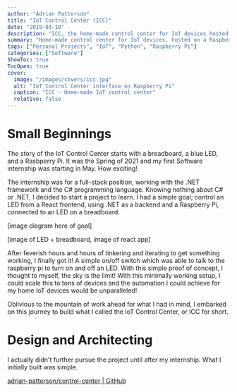 ```yaml
---
author: "Adrian Patterson"
title: "IoT Control Center (ICC)"
date: "2019-03-10"
description: "ICC, the home-made control center for IoT devices hosted on a RaspberryPi. This is the story of how it came to be, the technical implementation, and its downfall."
summary: "Home-made control center for IoT devices, hosted on a RaspberryPi."
tags: ["Personal Projects", "IoT", "Python", "Raspberry Pi"]
categories: ["Software"]
ShowToc: true
TocOpen: true
cover:
  image: "/images/covers/icc.jpg"
  alt: "IoT Control Center interface on Raspberry Pi"
  caption: "ICC - Home-made IoT control center"
  relative: false
---
```


# Small Beginnings
The story of the IoT Control Center starts with a breadboard, a blue LED, and a Rasbperry Pi. It was the Spring of 2021 and my first Software internship was starting in May. How exciting!

The internship was for a full-stack position, working with the .NET framework and the C# programming language. Knowing nothing about C# or .NET, I decided to start a project to learn. I had a simple goal; control an LED from a React frontend, using .NET as a backend and a Raspberry Pi, connected to an LED on a breadboard.

[image diagram here of goal]

[image of LED + breadboard, image of react app]

After feverish hours and hours of tinkering and iterating to get something working, I finally got it! A simple on/off switch which was able to talk to the raspberry pi to turn on and off an LED. With this simple proof of concept, I thought to myself, the sky is the limit! With this minimally working setup, I could scale this to tons of devices and the automation I could achieve for my home IoT devices would be unparalleled! 

Oblivious to the mountain of work ahead for what I had in mind, I embarked on this journey to build what I called the IoT Control Center, or ICC for short.

# Design and Architecting

I actually didn't further pursue the project until after my internship. What I initially built was simple.

[adrian-patterson/control-center | GitHub](https://github.com/adrian-patterson/control-center)

